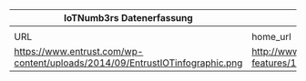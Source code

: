|IoTNumb3rs Datenerfassung|||||||||||
| ---- | ---- | ---- | ---- | ---- | ---- | ---- | ---- | ---- | ---- | ---- |
||||||||||||
|URL|home_url|filename|device_class|device_count|market_class|market_volume|prognosis_year|publication_year|authorship_class|Dropbox folder|
|https://www.entrust.com/wp-content/uploads/2014/09/EntrustIOTinfographic.png|http://www.abouttheinternetofthings.com/iot-features/10-of-best-iot-infographics/|file17_EntrustIOTinfographic.png||||||||JinlinHolic/20181111-2100|
